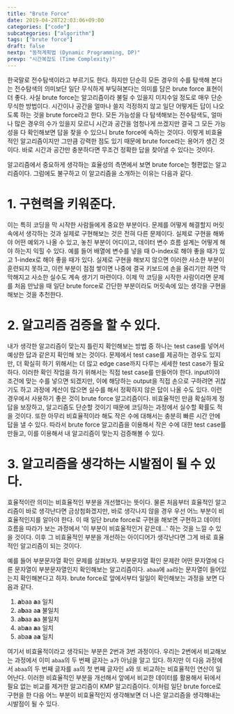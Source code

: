 ```yaml
---
title: "Brute Force"
date: 2019-04-28T22:03:06+09:00
categories: ["code"]
subcategories: ["algorithm"]
tags: ["brute force"]
draft: false
nextp: "동적계획법 (Dynamic Programming, DP)"
prevp: "시간복잡도 (Time Complexity)"
---
```


한국말로 전수탐색이라고 부르기도 한다. 하지만 단순히 모든 경우의 수를 탐색해 본다는 전수탐색의 의미보단 일단 무식하게 부딪혀본다는 의미를 담은 brute force 표현이 더 좋다. 사실 brute force는 알고리즘이라 불릴 수 있을지 미지수일 정도로 매우 단순무식한 방법이다. 시간이나 공간을 얼마나 쓸지 걱정하지 않고 일단 어떻게든 답이 나오도록 하는 것을 brute force라고 한다. 모든 가능성을 다 탐색해보는 전수탐색도, 얼마나 많은 경우의 수가 있을지 모르니 시간과 공간을 엄청나게 쓰겠지만 결국 그 모든 가능성을 다 확인해보면 답을 찾을 수 있으니 brute force에 속하는 것이다. 이렇게 비효율적인 알고리즘이지만 그만큼 강력한 점도 있기 때문에 brute force라는 용어가 생긴 것이다. 바로 시간과 공간만 충분하다면 무조건 정확한 답을 찾아낼 수 있다는 것이다.

알고리즘에서 중요하게 생각하는 효율성의 측면에서 보면 brute force는 형편없는 알고리즘이다. 그럼에도 불구하고 이 알고리즘을 소개하는 이유는 다음과 같다.

# 1. 구현력을 키워준다.

이는 특히 코딩을 막 시작한 사람들에게 중요한 부분이다. 문제를 어떻게 해결할지 머릿속에서 생각하는 것과 실제로 구현해보는 것은 전혀 다른 문제이다. 실제로 구현을 해봐야 어떤 예외가 나올 수 있고, 놓친 부분이 어디이고, 데이터 변수 흐름 설계는 어떻게 해야 하는지 익힐 수 있다. 예를 들어 배열에 변수를 넣을 때 0-index로 해야 좋을 때가 있고 1-index로 해야 좋을 때가 있다. 실제로 구현을 해보지 않으면 이러한 사소한 부분이 훈련되지 못하고, 이런 부분이 점점 쌓이면 나중에 결국 키보드에 손을 올리기만 하면 막막해지고 사소한 실수도 계속 생기기 마련이다. 이제 막 코딩을 시작한 사람이라면 문제를 처음 만났을 때 일단 brute force로 간단한 부분이라도 머릿속에 있는 생각을 구현을 해보는 것을 추천한다.

# 2. 알고리즘 검증을 할 수 있다.

내가 생각한 알고리즘이 맞는지 틀린지 확인해보는 방법 중 하나는 test case를 넣어서 예상한 답과 같은지 확인해 보는 것이다. 문제에서 test case를 제공하는 경우도 있지만, 더 확실히 하기 위해서는 더 많고 edge case까지 다루는 세세한 test case가 필요하다. 이러한 확인 작업을 하기 위해서는 직접 test case를 만들어야 한다. input이야 조건에 맞는 수를 넣으면 되겠지만, 이에 해당하는 output을 직접 손으로 구하려면 귀찮기도 하고 과정에 계산이 많으면 실수를 해서 정확하지 않은 답이 나올 수도 있다. 이런 경우에서 사용하기 좋은 것이 brute force 알고리즘이다. 비효율적인 만큼 확실하게 정답을 보장하고, 알고리즘도 단순할 것이기 때문에 코딩하는 과정에서 실수할 확률도 적을 것이다. 또한 아무리 비효율적이라 해도 작은 수에 대해서는 충분히 빠른 시간 안에 답을 낼 수 있다. 따라서 brute force 알고리즘을 이용해서 작은 수에 대한 test case를 만들고, 이를 이용해서 내 알고리즘이 맞는지 검증해볼 수 있다.

# 3. 알고리즘을 생각하는 시발점이 될 수 있다.

효율적이란 의미는 비효율적인 부분을 개선했다는 뜻이다. 물론 처음부터 효율적인 알고리즘이 바로 생각난다면 금상첨화겠지만, 바로 생각나지 않을 경우 우선 어느 부분이 비효율적인지를 알아야 한다. 이 때 일단 brute force로 구현을 해보면 구현하고 데이터 흐름을 따라가 보는 과정에서 '이 부분이 비효울적인거 같은데...' 하는 것을 느낄 수 있을 것이다. 이후 그 비효율적인 부분을 개선하는 아이디어가 생각난다면 그게 바로 효율적인 알고리즘이 되는 것이다.

예를 들어 부분문자열 확인 문제를 살펴보자. 부분문자열 확인 문제란 어떤 문자열에 다른 문자열이 부분문자열인지 확인해보는 알고리즘이다. `abaa`에 `aa`라는 문자열이 들어있는지 확인해본다고 하자. brute force로 앞에서부터 일일이 확인해보는 과정을 보면 다음과 같다.

 1. **a**baa **a**a 일치
 2. a**b**aa a**a** 불일치
 3. a**b**aa **a**a 불일치
 4. ab**a**a **a**a 일치
 5. aba**a** a**a** 일치

여기서 비효율적이라고 생각되는 부분은 2번과 3번 과정이다. 우리는 2번에서 비교해보는 과정에서 이미 `abaa`의 두 번째 글자는 `a`가 아님을 알고 있다. 하지만 이 다음 과정에서 `abaa`의 두 번째 글자를 `aa`의 첫 번째 글자인 `a`와 또 비교하는 비효율적인 연산이 일어난다. 이러한 비효율적인 부분을 개선해서 앞에서 비교한 데이터를 활용해서 뒤에서 필요 없는 비교를 제거한 알고리즘이 KMP 알고리즘이다. 이처럼 일단 brute force로 구현을 한 다음 어느 부분이 비효율적인지 생각해보면 더 나은 알고리즘을 생각해내는 시발점이 될 수 있다.